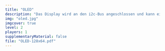 ```yaml
---
title: "OLED"
description: "Das Display wird an den i2c-Bus angeschlossen und kann einfach programmiert werden. Es ist überaschend, wie einfach das funktioniert."
img: "oled.jpg"
imgcover: true
level: 2
players: 1
supplementaryMaterial: false
file: "OLED-128x64.pdf"
---
```




